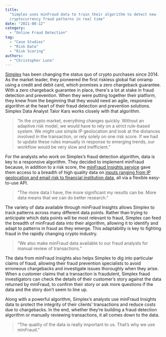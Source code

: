 ```yaml
---
title:
  "Simplex uses minFraud data to train their algorithm to detect new
  cryptocurrency fraud patterns in real time"
date: "2021-08-12"
category:
  - "Online Fraud Detection"
tag:
  - "Case Studies"
  - "Risk Data"
  - "Risk Scoring"
authors:
  - "Christopher Luna"
---
```


[Simplex](https://www.simplex.com/) has been changing the status quo of crypto
purchases since 2014. As the market leader, they pioneered the first riskless
global fiat onramp using a credit and debit card, which promises a zero
chargeback guarantee. With a zero chargeback guarantee in place, there's a lot
at stake in fraud detection and prevention. When they were putting together
their platform, they knew from the beginning that they would need an agile,
responsive algorithm at the heart of their fraud detection and prevention
solutions. Simplex Data Analyst Talor Kars works closely with that algorithm.

> “In the crypto market, everything changes quickly. Without an adaptive risk
> model, we would have to rely on a strict rule-based system. We might use
> simple IP geolocation and look at the distances involved in the transaction,
> or rely solely on one risk score. If we had to update these rules manually in
> response to emerging trends, our workflow would be very slow and inefficient.”

For the analysts who work on Simplex’s fraud detection algorithm, data is key to
a responsive algorithm. They decided to implement minFraud because, in addition
to a risk score, the
[minFraud Insights service](https://www.maxmind.com/en/solutions/minfraud-services)
gave them access to a breadth of high quality data on
[inputs ranging from IP geolocation and email risk to financial institution data](https://www.maxmind.com/en/solutions/minfraud-services/data-points#outputs),
all via a flexible easy-to-use API.

> “The more data I have, the more significant my results can be. More data means
> that we can do better research.”

The variety of data available through minFraud Insights allows Simplex to track
patterns across many different data points. Rather than trying to anticipate
which data points will be most relevant to fraud, Simplex can feed the breadth
of minFraud data into their algorithm, allowing it to identify and adapt to
patterns in fraud as they emerge. This adaptability is key to fighting fraud in
the rapidly changing crypto industry.

> “We also make minFraud data available to our fraud analysts for manual review
> of transactions.”

The data from minFraud Insights also helps Simplex to dig into particular claims
of fraud, allowing their fraud prevention specialists to avoid erroneous
chargebacks and investigate issues thoroughly when they arise. When a customer
claims that a transaction is fraudulent, Simplex fraud investigators can check
the details of their customer’s story against the data returned by minFraud, to
confirm their story or ask more questions if the data and the story don’t seem
to line up.

Along with a powerful algorithm, Simplex’s analysts use minFraud Insights data
to protect the integrity of their clients’ transactions and reduce costs due to
chargebacks. In the end, whether they’re building a fraud detection algorithm or
manually reviewing transactions, it all comes down to the data.

> “The quality of the data is really important to us. That’s why we use
> minFraud.”
